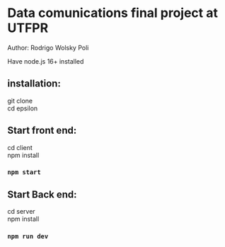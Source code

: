 # Data comunications final project at UTFPR
Author: Rodrigo Wolsky Poli  

Have node.js 16+ installed  

## installation:

git clone  
cd epsilon  



## Start front end:

cd client  
npm install    

### `npm start`

## Start Back end:

cd server  
npm install  

### `npm run dev`

